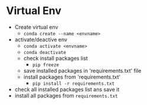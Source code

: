 # Virtual Env
* Create virtual env
    * `conda create --name <envname>`
* activate/deactive env
    * `conda activate <envname>`
    * `conda deactivate`
    * check install packages list
        * `pip freeze`
    * save installed packages in 'requirements.txt' file
    * install packages from 'requirements.txt'
        * `pip install -r requirements.txt`
* check all installed packages list ans save it
* install all packages from `requirements.txt`